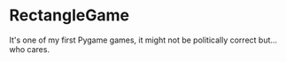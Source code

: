 # RectangleGame
It's one of my first Pygame games, it might not be politically correct but... who cares.
